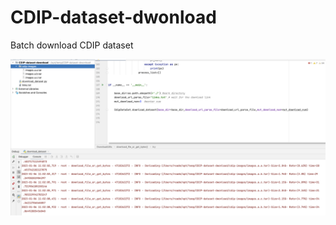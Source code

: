 # CDIP-dataset-dwonload


Batch download CDIP dataset


![image-20230106110332457](README.assets/image-20230106110332457.png)

